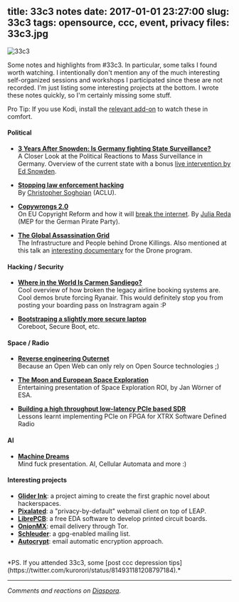 title: 33c3 notes
date: 2017-01-01 23:27:00
slug: 33c3
tags: opensource, ccc, event, privacy
files: 33c3.jpg
---

![33c3](33c3.jpg)


Some notes and highlights from #33c3. In particular, some talks I found worth watching. I intentionally don't mention any of the much interesting self-organized sessions and workshops I participated since these are not recorded. I'm just listing some interesting projects at the bottom. I wrote these notes quickly, so I'm certainly missing some stuff.

Pro Tip: If you use Kodi, install the [relevant add-on](http://kodi.wiki/view/Add-on:CCC-TV_(media.ccc.de)) to watch these in comfort.

#### Political

* **[3 Years After Snowden: Is Germany fighting State Surveillance?](https://media.ccc.de/v/33c3-8117-3_years_after_snowden_is_germany_fighting_state_surveillance)**<br>
A Closer Look at the Political Reactions to Mass Surveillance in Germany. Overview of the current state with a bonus [live intervention by Ed Snowden](https://twitter.com/comzeradd/status/814159867879587843).

* **[Stopping law enforcement hacking](https://media.ccc.de/v/33c3-8136-stopping_law_enforcement_hacking)**<br>
By [Christopher Soghoian](https://twitter.com/csoghoian) (ACLU).

* **[Copywrongs 2.0](https://media.ccc.de/v/33c3-8229-copywrongs_2_0)**<br>
On EU Copyright Reform and how it will [break the internet](https://juliareda.eu/2016/12/10-illegal-things/). By [Julia Reda](https://twitter.com/Senficon) (MEP for the German Pirate Party).

* **[The Global Assassination Grid](https://media.ccc.de/v/33c3-8425-the_global_assassination_grid)**<br>
The Infrastructure and People behind Drone Killings. Also mentioned at this talk an [interesting documentary](https://twitter.com/comzeradd/status/813696162997948416) for the Drone program.

#### Hacking / Security

* **[Where in the World Is Carmen Sandiego?](https://media.ccc.de/v/33c3-7964-where_in_the_world_is_carmen_sandiego)**<br>
Cool overview of how broken the legacy airline booking systems are. Cool demos brute forcing Ryanair. This would definitely stop you from posting your boarding pass on Instragram again :P

* **[Bootstraping a slightly more secure laptop](https://media.ccc.de/v/33c3-8314-bootstraping_a_slightly_more_secure_laptop)**<br>
Coreboot, Secure Boot, etc.

#### Space / Radio

* **[Reverse engineering Outernet](https://media.ccc.de/v/33c3-8399-reverse_engineering_outernet)**<br>
Because an Open Web can only rely on Open Source technologies ;)

* **[The Moon and European Space Exploration](https://media.ccc.de/v/33c3-8406-the_moon_and_european_space_exploration)**<br>
Entertaining presentation of Space Exploration ROI, by Jan Wörner of ESA.

* **[Building a high throughput low-latency PCIe based SDR](https://media.ccc.de/v/33c3-8338-building_a_high_throughput_low-latency_pcie_based_sdr)**<br>
Lessons learnt implementing PCIe on FPGA for XTRX Software Defined Radio

#### AI

* **[Machine Dreams](https://media.ccc.de/v/33c3-8369-machine_dreams)**<br>
Mind fuck presentation. AI, Cellular Automata and more :)

#### Interesting projects
* **[Glider Ink](https://glider.ink/)**: a project aiming to create the first graphic novel about hackerspaces.
* **[Pixalated](https://pixelated-project.org/)**: a "privacy-by-default" webmail client on top of LEAP.
* **[LibrePCB](http://librepcb.org/)**: a free EDA software to develop printed circuit boards.
* **[OnionMX](https://github.com/ehloonion/onionmx)**: email delivery through Tor.
* **[Schleuder](https://schleuder2.nadir.org/)**: a gpg-enabled mailing list.
* **[Autocrypt](https://autocrypt.readthedocs.io/)**: email automatic encryption approach.

<br>
*PS. If you attended 33c3, some [post ccc depression tips](https://twitter.com/kurorori/status/814931181208797184).*

<hr>

*Comments and reactions on [Diaspora](https://librenet.gr/posts/1109820)*.

